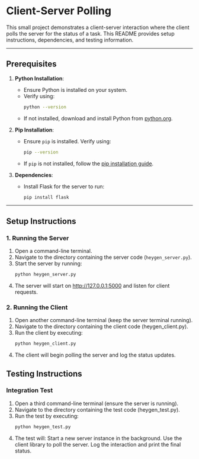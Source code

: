 # Client-Server Polling

This small project demonstrates a client-server interaction where the client polls the server for the status of a task. This README provides setup instructions, dependencies, and testing information.

---

## Prerequisites

1. **Python Installation**:
   - Ensure Python is installed on your system.
   - Verify using:
     ```bash
     python --version
     ```
   - If not installed, download and install Python from [python.org](https://www.python.org/downloads/).

2. **Pip Installation**:
   - Ensure `pip` is installed. Verify using:
     ```bash
     pip --version
     ```
   - If `pip` is not installed, follow the [pip installation guide](https://pip.pypa.io/en/stable/installation/).

3. **Dependencies**:
   - Install Flask for the server to run:
     ```bash
     pip install flask
     ```

---

## Setup Instructions

### 1. Running the Server

1. Open a command-line terminal.
2. Navigate to the directory containing the server code (`heygen_server.py`).
3. Start the server by running:
   ```bash
   python heygen_server.py

4. The server will start on http://127.0.0.1:5000 and listen for client requests.

### 2. Running the Client

1. Open another command-line terminal (keep the server terminal running).
2. Navigate to the directory containing the client code (heygen_client.py).
3. Run the client by executing:
   ```bash
   python heygen_client.py
4. The client will begin polling the server and log the status updates.

## Testing Instructions

### Integration Test

1. Open a third command-line terminal (ensure the server is running).
2. Navigate to the directory containing the test code (heygen_test.py).
3. Run the test by executing:
   ```bash
   python heygen_test.py
4. The test will:
Start a new server instance in the background.
Use the client library to poll the server.
Log the interaction and print the final status.
